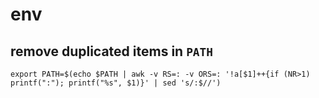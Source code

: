 # env

## remove duplicated items in `PATH`

```
export PATH=$(echo $PATH | awk -v RS=: -v ORS=: '!a[$1]++{if (NR>1) printf(":"); printf("%s", $1)}' | sed 's/:$//')
```
